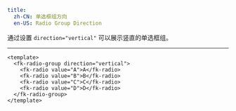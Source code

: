 ```yaml
title:
  zh-CN: 单选框组方向
  en-US: Radio Group Direction
```


通过设置 `direction="vertical"` 可以展示竖直的单选框组。

---


```vue { "component": true } 
<template>
  <fk-radio-group direction="vertical">
    <fk-radio value="A">A</fk-radio>
    <fk-radio value="B">B</fk-radio>
    <fk-radio value="C">C</fk-radio>
    <fk-radio value="D">D</fk-radio>
  </fk-radio-group>
</template>
```

